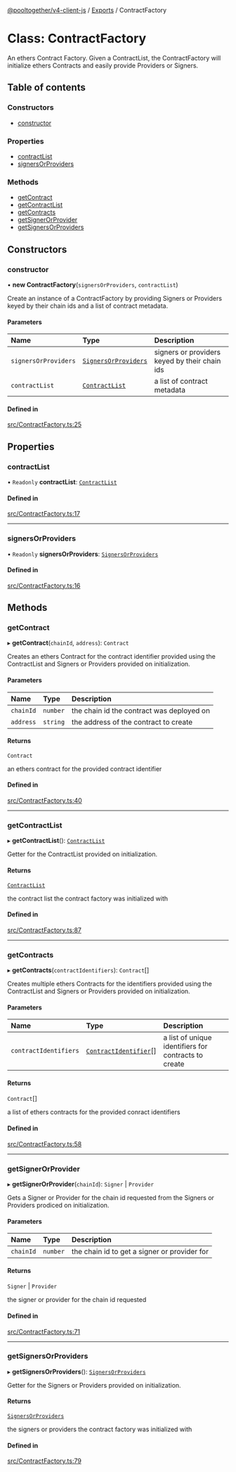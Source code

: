 [@pooltogether/v4-client-js](../) / [Exports](../modules) / ContractFactory

# Class: ContractFactory

An ethers Contract Factory.
Given a ContractList, the ContractFactory will initialize ethers Contracts and easily provide Providers or Signers.

## Table of contents

### Constructors

- [constructor](ContractFactory#constructor)

### Properties

- [contractList](ContractFactory#contractlist)
- [signersOrProviders](ContractFactory#signersorproviders)

### Methods

- [getContract](ContractFactory#getcontract)
- [getContractList](ContractFactory#getcontractlist)
- [getContracts](ContractFactory#getcontracts)
- [getSignerOrProvider](ContractFactory#getsignerorprovider)
- [getSignersOrProviders](ContractFactory#getsignersorproviders)

## Constructors

### constructor

• **new ContractFactory**(`signersOrProviders`, `contractList`)

Create an instance of a ContractFactory by providing Signers or Providers keyed by their chain ids and a list of contract metadata.

#### Parameters

| Name                 | Type                                                     | Description                                   |
| :------------------- | :------------------------------------------------------- | :-------------------------------------------- |
| `signersOrProviders` | [`SignersOrProviders`](../interfaces/SignersOrProviders) | signers or providers keyed by their chain ids |
| `contractList`       | [`ContractList`](../interfaces/ContractList)             | a list of contract metadata                   |

#### Defined in

[src/ContractFactory.ts:25](https://github.com/pooltogether/v4-client-js/blob/d352428/src/ContractFactory.ts#L25)

## Properties

### contractList

• `Readonly` **contractList**: [`ContractList`](../interfaces/ContractList)

#### Defined in

[src/ContractFactory.ts:17](https://github.com/pooltogether/v4-client-js/blob/d352428/src/ContractFactory.ts#L17)

---

### signersOrProviders

• `Readonly` **signersOrProviders**: [`SignersOrProviders`](../interfaces/SignersOrProviders)

#### Defined in

[src/ContractFactory.ts:16](https://github.com/pooltogether/v4-client-js/blob/d352428/src/ContractFactory.ts#L16)

## Methods

### getContract

▸ **getContract**(`chainId`, `address`): `Contract`

Creates an ethers Contract for the contract identifier provided using the ContractList and Signers or Providers provided on initialization.

#### Parameters

| Name      | Type     | Description                               |
| :-------- | :------- | :---------------------------------------- |
| `chainId` | `number` | the chain id the contract was deployed on |
| `address` | `string` | the address of the contract to create     |

#### Returns

`Contract`

an ethers contract for the provided contract identifier

#### Defined in

[src/ContractFactory.ts:40](https://github.com/pooltogether/v4-client-js/blob/d352428/src/ContractFactory.ts#L40)

---

### getContractList

▸ **getContractList**(): [`ContractList`](../interfaces/ContractList)

Getter for the ContractList provided on initialization.

#### Returns

[`ContractList`](../interfaces/ContractList)

the contract list the contract factory was initialized with

#### Defined in

[src/ContractFactory.ts:87](https://github.com/pooltogether/v4-client-js/blob/d352428/src/ContractFactory.ts#L87)

---

### getContracts

▸ **getContracts**(`contractIdentifiers`): `Contract`[]

Creates multiple ethers Contracts for the identifiers provided using the ContractList and Signers or Providers provided on initialization.

#### Parameters

| Name                  | Type                                                       | Description                                          |
| :-------------------- | :--------------------------------------------------------- | :--------------------------------------------------- |
| `contractIdentifiers` | [`ContractIdentifier`](../interfaces/ContractIdentifier)[] | a list of unique identifiers for contracts to create |

#### Returns

`Contract`[]

a list of ethers contracts for the provided conract identifiers

#### Defined in

[src/ContractFactory.ts:58](https://github.com/pooltogether/v4-client-js/blob/d352428/src/ContractFactory.ts#L58)

---

### getSignerOrProvider

▸ **getSignerOrProvider**(`chainId`): `Signer` \| `Provider`

Gets a Signer or Provider for the chain id requested from the Signers or Providers prodiced on initialization.

#### Parameters

| Name      | Type     | Description                                  |
| :-------- | :------- | :------------------------------------------- |
| `chainId` | `number` | the chain id to get a signer or provider for |

#### Returns

`Signer` \| `Provider`

the signer or provider for the chain id requested

#### Defined in

[src/ContractFactory.ts:71](https://github.com/pooltogether/v4-client-js/blob/d352428/src/ContractFactory.ts#L71)

---

### getSignersOrProviders

▸ **getSignersOrProviders**(): [`SignersOrProviders`](../interfaces/SignersOrProviders)

Getter for the Signers or Providers provided on initialization.

#### Returns

[`SignersOrProviders`](../interfaces/SignersOrProviders)

the signers or providers the contract factory was initialized with

#### Defined in

[src/ContractFactory.ts:79](https://github.com/pooltogether/v4-client-js/blob/d352428/src/ContractFactory.ts#L79)
